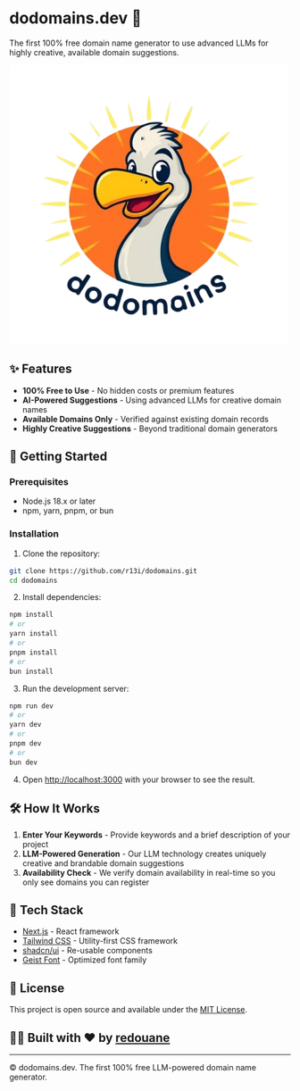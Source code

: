 # dodomains.dev 🦤

The first 100% free domain name generator to use advanced LLMs for highly creative, available domain suggestions.

![dodomains.dev](public/logo-backgroundless.png)

## ✨ Features

- **100% Free to Use** - No hidden costs or premium features
- **AI-Powered Suggestions** - Using advanced LLMs for creative domain names
- **Available Domains Only** - Verified against existing domain records
- **Highly Creative Suggestions** - Beyond traditional domain generators

## 🚀 Getting Started

### Prerequisites

- Node.js 18.x or later
- npm, yarn, pnpm, or bun

### Installation

1. Clone the repository:

```bash
git clone https://github.com/r13i/dodomains.git
cd dodomains
```

2. Install dependencies:

```bash
npm install
# or
yarn install
# or
pnpm install
# or
bun install
```

3. Run the development server:

```bash
npm run dev
# or
yarn dev
# or
pnpm dev
# or
bun dev
```

4. Open [http://localhost:3000](http://localhost:3000) with your browser to see the result.

## 🛠️ How It Works

1. **Enter Your Keywords** - Provide keywords and a brief description of your project
2. **LLM-Powered Generation** - Our LLM technology creates uniquely creative and brandable domain suggestions
3. **Availability Check** - We verify domain availability in real-time so you only see domains you can register

## 🧩 Tech Stack

- [Next.js](https://nextjs.org) - React framework
- [Tailwind CSS](https://tailwindcss.com) - Utility-first CSS framework
- [shadcn/ui](https://ui.shadcn.com) - Re-usable components
- [Geist Font](https://vercel.com/font) - Optimized font family

## 📝 License

This project is open source and available under the [MIT License](LICENSE).

## 👨‍💻 Built with ❤️ by [redouane](https://x.com/redouaneoachour)

---

© dodomains.dev. The first 100% free LLM-powered domain name generator.
